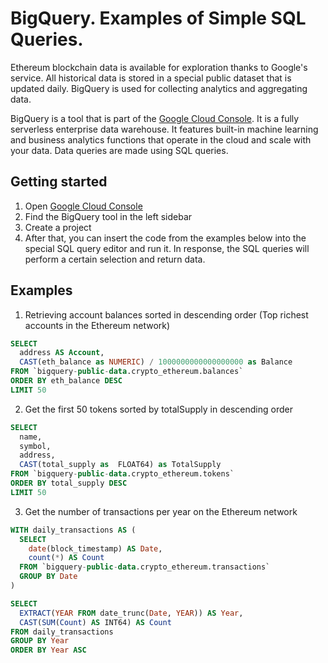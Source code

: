 # BigQuery. Examples of Simple SQL Queries.

Ethereum blockchain data is available for exploration thanks to Google's service. All historical data is stored in a special public dataset that is updated daily. BigQuery is used for collecting analytics and aggregating data.

BigQuery is a tool that is part of the [Google Cloud Console](https://console.cloud.google.com/welcome?project=thermal-elixir-376710). It is a fully serverless enterprise data warehouse. It features built-in machine learning and business analytics functions that operate in the cloud and scale with your data. Data queries are made using SQL queries.

## Getting started

1. Open [Google Cloud Console](https://console.cloud.google.com/welcome?project=thermal-elixir-376710)
2. Find the BigQuery tool in the left sidebar
3. Create a project
4. After that, you can insert the code from the examples below into the special SQL query editor and run it. In response, the SQL queries will perform a certain selection and return data.

## Examples

1. Retrieving account balances sorted in descending order (Top richest accounts in the Ethereum network)

``` sql
SELECT
  address AS Account,
  CAST(eth_balance as NUMERIC) / 1000000000000000000 as Balance
FROM `bigquery-public-data.crypto_ethereum.balances`
ORDER BY eth_balance DESC
LIMIT 50
```

2. Get the first 50 tokens sorted by totalSupply in descending order

``` sql
SELECT
  name,
  symbol,
  address,
  CAST(total_supply as  FLOAT64) as TotalSupply
FROM `bigquery-public-data.crypto_ethereum.tokens`
ORDER BY total_supply DESC
LIMIT 50
```

3. Get the number of transactions per year on the Ethereum network

``` sql
WITH daily_transactions AS (
  SELECT
    date(block_timestamp) AS Date,
    count(*) AS Count
  FROM `bigquery-public-data.crypto_ethereum.transactions`
  GROUP BY Date
)

SELECT
  EXTRACT(YEAR FROM date_trunc(Date, YEAR)) AS Year,
  CAST(SUM(Count) AS INT64) AS Count
FROM daily_transactions
GROUP BY Year
ORDER BY Year ASC
```

